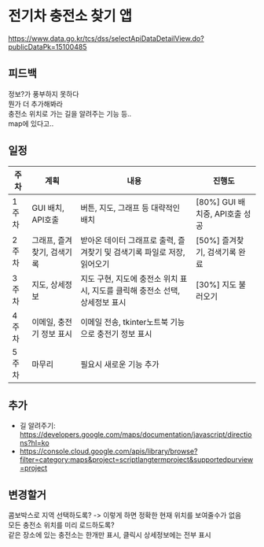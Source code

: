# 전기차 충전소 찾기 앱
https://www.data.go.kr/tcs/dss/selectApiDataDetailView.do?publicDataPk=15100485  


## 피드백
정보?가 풍부하지 못하다  
뭔가 더 추가해봐라  
충전소 위치로 가는 길을 알려주는 기능 등..  
map에 있다고..  

## 일정
|주차|계획|내용|진행도|
|---|---|---|---|
|1주차| GUI 배치, API호출 | 버튼, 지도, 그래프 등 대략적인 배치 | [80%] GUI 배치중, API호출 성공 |
|2주차| 그래프, 즐겨찾기, 검색기록 | 받아온 데이터 그래프로 출력, 즐겨찾기 및 검색기록 파일로 저장, 읽어오기 | [50%] 즐겨찾기, 검색기록 완료 |
|3주차| 지도, 상세정보 | 지도 구현, 지도에 충전소 위치 표시, 지도를 클릭해 충전소 선택, 상세정보 표시 | [30%] 지도 불러오기 |
|4주차| 이메일, 충전기 정보 표시 | 이메일 전송, tkinter노트북 기능으로 충전기 정보 표시 | | 
|5주차| 마무리 | 필요시 새로운 기능 추가 | 



## 추가
- 길 알려주기: https://developers.google.com/maps/documentation/javascript/directions?hl=ko  
- https://console.cloud.google.com/apis/library/browse?filter=category:maps&project=scriptlangtermproject&supportedpurview=project




## 변경할거
콤보박스로 지역 선택하도록? -> 이렇게 하면 정확한 현재 위치를 보여줄수가 없음  
모든 충전소 위치를 미리 로드하도록?  
같은 장소에 있는 충전소는 한개만 표시, 클릭시 상세정보에는 전부 표시  
